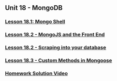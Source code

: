 ## Unit 18 - MongoDB

### [Lesson 18.1: Mongo Shell](https://www.youtube.com/watch?v=Ci1bui7w75k&list=PLgJ8UgkiorCk7zT1kKGwSogEcJbVBzzH8&index=1)

### [Lesson 18.2 - MongoJS and the Front End](https://www.youtube.com/watch?v=VFv8J8WbvZM&list=PLgJ8UgkiorCk7zT1kKGwSogEcJbVBzzH8&index=2)

### [Lesson 18.2 - Scraping into your database](https://www.youtube.com/watch?v=7dTBxMlEVgc&list=PLgJ8UgkiorCk7zT1kKGwSogEcJbVBzzH8&index=3)

### [Lesson 18.3 - Custom Methods in Mongoose](https://www.youtube.com/watch?v=kI4S4Qw1M5Y&list=PLgJ8UgkiorCk7zT1kKGwSogEcJbVBzzH8&index=4)

### [Homework Solution Video](https://www.youtube.com/watch?v=17-n9ImiWVc)

